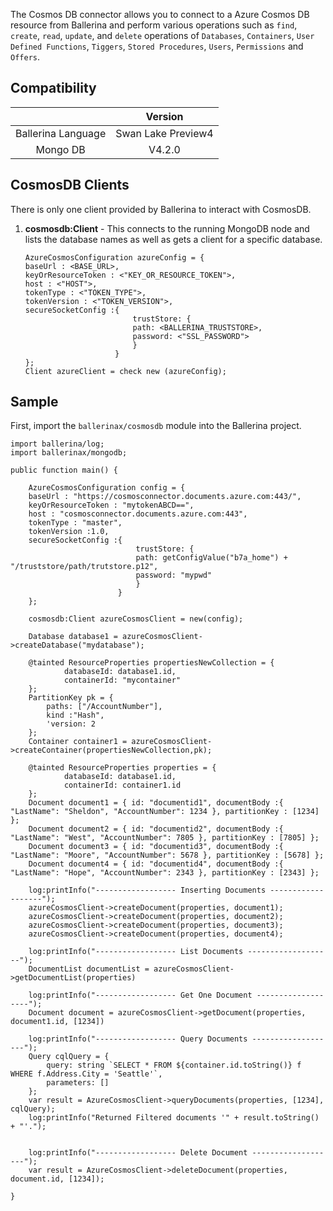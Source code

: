 The Cosmos DB connector allows you to connect to a Azure Cosmos DB resource from Ballerina and perform various operations such as  `find`, `create`, `read`, `update`, and `delete` operations of `Databases`, `Containers`, `User Defined Functions`, `Tiggers`, `Stored Procedures`, `Users`, `Permissions` and `Offers`.

## Compatibility

|                             |       Version               |
|:---------------------------:|:---------------------------:|
| Ballerina Language          | Swan Lake Preview4          |
| Mongo DB                    | V4.2.0                      |

## CosmosDB Clients

There is only one client provided by Ballerina to interact with CosmosDB.

1. **cosmosdb:Client** - This connects to the running MongoDB node and lists the database names as well as gets a client for a specific database.

    ```ballerina
    AzureCosmosConfiguration azureConfig = {
    baseUrl : <BASE_URL>, 
    keyOrResourceToken : <"KEY_OR_RESOURCE_TOKEN">, 
    host : <"HOST">, 
    tokenType : <"TOKEN_TYPE">, 
    tokenVersion : <"TOKEN_VERSION">, 
    secureSocketConfig :{
                            trustStore: {
                            path: <BALLERINA_TRUSTSTORE>, 
                            password: <"SSL_PASSWORD">
                            }
                        }
    };
    Client azureClient = check new (azureConfig);
    ```
  
## Sample

First, import the `ballerinax/cosmosdb` module into the Ballerina project.

```ballerina
import ballerina/log;
import ballerinax/mongodb;

public function main() {

    AzureCosmosConfiguration config = {
    baseUrl : "https://cosmosconnector.documents.azure.com:443/", 
    keyOrResourceToken : "mytokenABCD==", 
    host : "cosmosconnector.documents.azure.com:443", 
    tokenType : "master", 
    tokenVersion :1.0, 
    secureSocketConfig :{
                            trustStore: {
                            path: getConfigValue("b7a_home") + "/truststore/path/trutstore.p12", 
                            password: "mypwd"
                            }
                        }
    };

    cosmosdb:Client azureCosmosClient = new(config);

    Database database1 = azureCosmosClient->createDatabase("mydatabase");

    @tainted ResourceProperties propertiesNewCollection = {
            databaseId: database1.id, 
            containerId: "mycontainer"
    };
    PartitionKey pk = {
        paths: ["/AccountNumber"], 
        kind :"Hash", 
        'version: 2
    };
    Container container1 = azureCosmosClient->createContainer(propertiesNewCollection,pk);

    @tainted ResourceProperties properties = {
            databaseId: database1.id, 
            containerId: container1.id
    };
    Document document1 = { id: "documentid1", documentBody :{ "LastName": "Sheldon", "AccountNumber": 1234 }, partitionKey : [1234] };
    Document document2 = { id: "documentid2", documentBody :{ "LastName": "West", "AccountNumber": 7805 }, partitionKey : [7805] };
    Document document3 = { id: "documentid3", documentBody :{ "LastName": "Moore", "AccountNumber": 5678 }, partitionKey : [5678] };
    Document document4 = { id: "documentid4", documentBody :{ "LastName": "Hope", "AccountNumber": 2343 }, partitionKey : [2343] };

    log:printInfo("------------------ Inserting Documents -------------------");
    azureCosmosClient->createDocument(properties, document1);
    azureCosmosClient->createDocument(properties, document2);
    azureCosmosClient->createDocument(properties, document3);
    azureCosmosClient->createDocument(properties, document4);
  
    log:printInfo("------------------ List Documents -------------------");
    DocumentList documentList = azureCosmosClient->getDocumentList(properties)

    log:printInfo("------------------ Get One Document -------------------");
    Document document = azureCosmosClient->getDocument(properties, document1.id, [1234])

    log:printInfo("------------------ Query Documents -------------------");
    Query cqlQuery = {
        query: string `SELECT * FROM ${container.id.toString()} f WHERE f.Address.City = 'Seattle'`, 
        parameters: []
    };
    var result = AzureCosmosClient->queryDocuments(properties, [1234], cqlQuery);     
    log:printInfo("Returned Filtered documents '" + result.toString() + "'.");


    log:printInfo("------------------ Delete Document -------------------");
    var result = AzureCosmosClient->deleteDocument(properties, document.id, [1234]);  

}
```